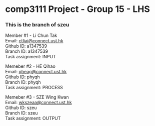# comp3111 Project - Group 15 - LHS

### This is the branch of szeu  

Member #1  - Li Chun Tak  
Email: ctliaj@connect.ust.hk  
Github ID: a1347539  
Branch ID: a1347539  
Task assignment: INPUT  

Memeber #2 - HE Qihao  
Email: qheag@connect.ust.hk  
Github ID: phyqh  
Branch ID: phyqh  
Task assignment: PROCESS  

Memeber #3 - SZE Wing Kwan  
Email: wkszeaa@connect.ust.hk  
Github ID: szeu  
Branch ID: szeu  
Task assignment: OUTPUT    
